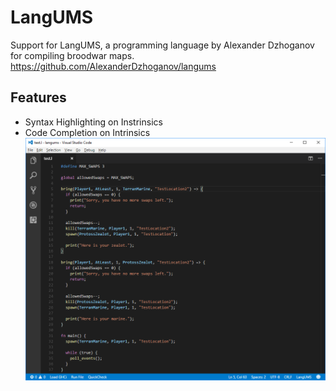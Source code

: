 # LangUMS

Support for LangUMS, a programming language by Alexander Dzhoganov for compiling broodwar maps. https://github.com/AlexanderDzhoganov/langums

## Features
* Syntax Highlighting on Instrinsics
* Code Completion on Intrinsics
![SyntaxHighlighting](images/syntax.png)